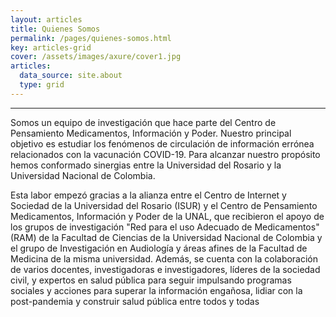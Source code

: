 ```yaml
---
layout: articles
title: Quienes Somos
permalink: /pages/quienes-somos.html
key: articles-grid
cover: /assets/images/axure/cover1.jpg
articles:
  data_source: site.about
  type: grid
---
```


<div class="article__content" markdown="1">

---
Somos un equipo de investigación que hace parte del Centro de Pensamiento Medicamentos, Información y Poder. Nuestro principal objetivo es estudiar los fenómenos de circulación de información errónea relacionados con la vacunación COVID-19. Para alcanzar nuestro propósito hemos conformado sinergias entre la Universidad del Rosario y la Universidad Nacional de Colombia. 

Esta labor empezó gracias a la alianza entre el Centro de Internet y Sociedad de la Universidad del Rosario (ISUR) y el Centro de Pensamiento Medicamentos, Información y Poder de la UNAL, que recibieron el  apoyo de los grupos de investigación "Red para el uso Adecuado de Medicamentos" (RAM) de la Facultad de Ciencias de la Universidad Nacional de Colombia y el grupo de Investigación en Audiología y áreas afines de la Facultad de Medicina de la misma universidad. Además, se cuenta con la colaboración de varios docentes, investigadoras e investigadores, líderes de la sociedad civil, y expertos en salud pública para seguir impulsando programas sociales y acciones para superar la información engañosa, lidiar con la post-pandemia y construir salud pública entre todos y todas
